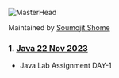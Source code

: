 ![MasterHead](https://bestanimations.com/media/sky/1088683783milky-way-night-sky-gif.gif)

Maintained by [Soumojit Shome](https://soumojitshome.vercel.app)

### 1. [Java 22 Nov 2023](https://github.com/Soumojitshome2023/DSA-CPP-College-3rd-Sem/tree/main/Java%2022%20Nov%202023)

* Java Lab Assignment DAY-1

